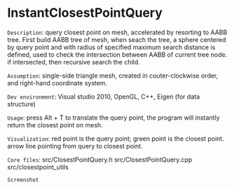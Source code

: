 # InstantClosestPointQuery

`Description`: query closest point on mesh, accelerated by resorting to AABB tree. First build AABB tree of mesh, when seach the tree, a sphere
centered by query point and with radius of specified maximum search distance is defined, used to check the intersection between AABB of current tree node.
if intersected, then recursive search the child.

`Assumption`: single-side triangle mesh, created in couter-clockwise order, and right-hand coordinate system.

`Dev environment`: Visual studio 2010, OpenGL, C++, Eigen (for data structure)

`Usage`: press Alt + T to translate the query point, the program will instantly return the closest point on mesh. 

`Visualization`: red point is the query point; green point is the closest point. arrow line pointing from query to closest point.

`Core files`: src/ClosestPointQuery.h  src/ClosestPointQuery.cpp   src/closestpoint_utils

`Screenshot`



